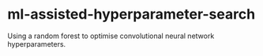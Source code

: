 # ml-assisted-hyperparameter-search
Using a random forest to optimise convolutional neural network hyperparameters. 
